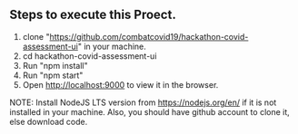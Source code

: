 ## Steps to execute this Proect.
1. clone "https://github.com/combatcovid19/hackathon-covid-assessment-ui" in your machine.
2. cd hackathon-covid-assessment-ui
3. Run "npm install"
4. Run "npm start"
5. Open [http://localhost:9000](http://localhost:9000) to view it in the browser.

NOTE: Install NodeJS LTS version from https://nodejs.org/en/ if it is not installed in your machine. Also, you should have github account to clone it, else download code.


